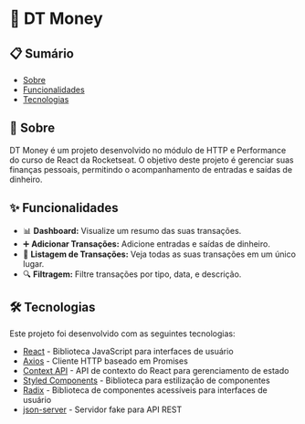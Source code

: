 # 💸 DT Money

## 📋 Sumário

- [Sobre](#sobre)
- [Funcionalidades](#funcionalidades)
- [Tecnologias](#tecnologias)

## 🌟 Sobre

DT Money é um projeto desenvolvido no módulo de HTTP e Performance do curso de React da Rocketseat. O objetivo deste projeto é gerenciar suas finanças pessoais, permitindo o acompanhamento de entradas e saídas de dinheiro.

## ✨ Funcionalidades

- 📊 **Dashboard:** Visualize um resumo das suas transações.
- ➕ **Adicionar Transações:** Adicione entradas e saídas de dinheiro.
- 📝 **Listagem de Transações:** Veja todas as suas transações em um único lugar.
- 🔍 **Filtragem:** Filtre transações por tipo, data, e descrição.

## 🛠️ Tecnologias

Este projeto foi desenvolvido com as seguintes tecnologias:

- [React](https://reactjs.org/) - Biblioteca JavaScript para interfaces de usuário
- [Axios](https://axios-http.com/) - Cliente HTTP baseado em Promises
- [Context API](https://reactjs.org/docs/context.html) - API de contexto do React para gerenciamento de estado
- [Styled Components](https://styled-components.com/) - Biblioteca para estilização de componentes
- [Radix](https://www.radix-ui.com/) - Biblioteca de componentes acessíveis para interfaces de usuário
- [json-server](https://github.com/typicode/json-server) - Servidor fake para API REST
